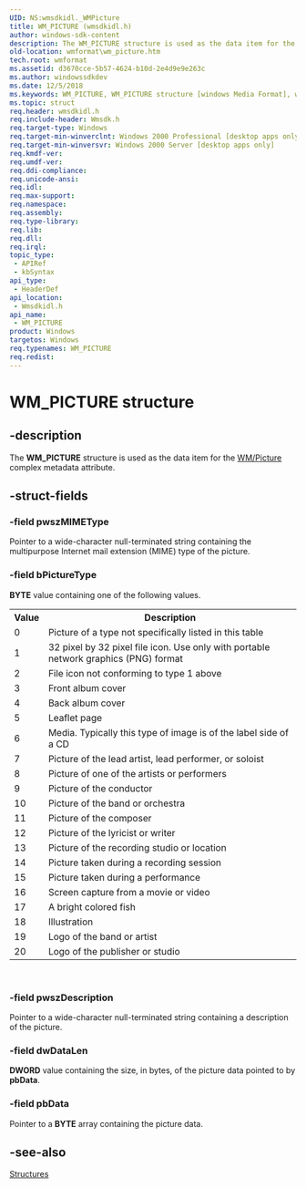 ```yaml
---
UID: NS:wmsdkidl._WMPicture
title: WM_PICTURE (wmsdkidl.h)
author: windows-sdk-content
description: The WM_PICTURE structure is used as the data item for the WM/Picture complex metadata attribute.
old-location: wmformat\wm_picture.htm
tech.root: wmformat
ms.assetid: d3670cce-5b57-4624-b10d-2e4d9e9e263c
ms.author: windowssdkdev
ms.date: 12/5/2018
ms.keywords: WM_PICTURE, WM_PICTURE structure [windows Media Format], wmformat.wm_picture, wmsdkidl/WM_PICTURE
ms.topic: struct
req.header: wmsdkidl.h
req.include-header: Wmsdk.h
req.target-type: Windows
req.target-min-winverclnt: Windows 2000 Professional [desktop apps only],Windows Media Format 9 Series SDK, or later versions of the SDK
req.target-min-winversvr: Windows 2000 Server [desktop apps only]
req.kmdf-ver: 
req.umdf-ver: 
req.ddi-compliance: 
req.unicode-ansi: 
req.idl: 
req.max-support: 
req.namespace: 
req.assembly: 
req.type-library: 
req.lib: 
req.dll: 
req.irql: 
topic_type:
 - APIRef
 - kbSyntax
api_type:
 - HeaderDef
api_location:
 - Wmsdkidl.h
api_name:
 - WM_PICTURE
product: Windows
targetos: Windows
req.typenames: WM_PICTURE
req.redist: 
---
```


# WM_PICTURE structure


## -description



The <b>WM_PICTURE</b> structure is used as the data item for the <a href="https://msdn.microsoft.com/ec82dfdf-7755-4758-9771-096aac114f78">WM/Picture</a> complex metadata attribute.




## -struct-fields




### -field pwszMIMEType

Pointer to a wide-character null-terminated string containing the multipurpose Internet mail extension (MIME) type of the picture.


### -field bPictureType

<b>BYTE</b> value containing one of the following values.<table>
<tr>
<th>Value</th>
<th>Description</th>
</tr>
<tr>
<td>0</td>
<td>Picture of a type not specifically listed in this table</td>
</tr>
<tr>
<td>1</td>
<td>32 pixel by 32 pixel file icon. Use only with portable network graphics (PNG) format</td>
</tr>
<tr>
<td>2</td>
<td>File icon not conforming to type 1 above</td>
</tr>
<tr>
<td>3</td>
<td>Front album cover</td>
</tr>
<tr>
<td>4</td>
<td>Back album cover</td>
</tr>
<tr>
<td>5</td>
<td>Leaflet page</td>
</tr>
<tr>
<td>6</td>
<td>Media. Typically this type of image is of the label side of a CD</td>
</tr>
<tr>
<td>7</td>
<td>Picture of the lead artist, lead performer, or soloist</td>
</tr>
<tr>
<td>8</td>
<td>Picture of one of the artists or performers</td>
</tr>
<tr>
<td>9</td>
<td>Picture of the conductor</td>
</tr>
<tr>
<td>10</td>
<td>Picture of the band or orchestra</td>
</tr>
<tr>
<td>11</td>
<td>Picture of the composer</td>
</tr>
<tr>
<td>12</td>
<td>Picture of the lyricist or writer</td>
</tr>
<tr>
<td>13</td>
<td>Picture of the recording studio or location</td>
</tr>
<tr>
<td>14</td>
<td>Picture taken during a recording session</td>
</tr>
<tr>
<td>15</td>
<td>Picture taken during a performance</td>
</tr>
<tr>
<td>16</td>
<td>Screen capture from a movie or video</td>
</tr>
<tr>
<td>17</td>
<td>A bright colored fish</td>
</tr>
<tr>
<td>18</td>
<td>Illustration</td>
</tr>
<tr>
<td>19</td>
<td>Logo of the band or artist</td>
</tr>
<tr>
<td>20</td>
<td>Logo of the publisher or studio</td>
</tr>
</table>
 




### -field pwszDescription

Pointer to a wide-character null-terminated string containing a description of the picture.


### -field dwDataLen

<b>DWORD</b> value containing the size, in bytes, of the picture data pointed to by <b>pbData</b>.


### -field pbData

Pointer to a <b>BYTE</b> array containing the picture data.


## -see-also




<a href="https://msdn.microsoft.com/118ef278-ca4f-4c30-9633-a2d851f5c758">Structures</a>
 

 

